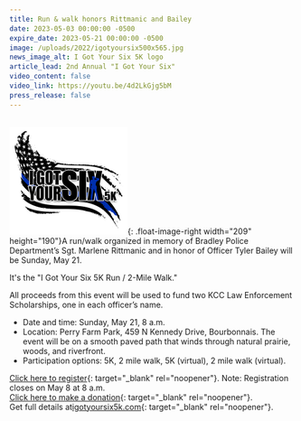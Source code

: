 ```yaml
---
title: Run & walk honors Rittmanic and Bailey
date: 2023-05-03 00:00:00 -0500
expire_date: 2023-05-21 00:00:00 -0500
image: /uploads/2022/igotyoursix500x565.jpg
news_image_alt: I Got Your Six 5K logo
article_lead: 2nd Annual "I Got Your Six"
video_content: false
video_link: https://youtu.be/4d2LkGjg5bM
press_release: false
---
```

<br>​![](/uploads/2022/igotyoursix209x190.png){: .float-image-right width="209" height="190"}A run/walk organized in memory of Bradley Police Department’s Sgt. Marlene Rittmanic and in honor of Officer Tyler Bailey will be Sunday, May 21.

It's the "I Got Your Six 5K Run / 2-Mile Walk."

All proceeds from this event will be used to fund two KCC Law Enforcement Scholarships, one in each officer’s name.&nbsp;

* Date and time: Sunday, May 21, 8 a.m.
* Location: Perry Farm Park, 459 N Kennedy Drive, Bourbonnais. The event will be on a smooth paved path that winds through natural prairie, woods, and riverfront. &nbsp;
* Participation options: 5K, 2 mile walk, 5K (virtual), 2 mile walk (virtual).&nbsp;

[Click here to register](https://runsignup.com/Race/IL/Bourbonnais/IGotYourSix){: target="_blank" rel="noopener"}. Note: Registration closes on May 8 at 8 a.m.<br>[Click here to make a donation](https://runsignup.com/Race/Donate/IL/Bourbonnais/IGotYourSix){: target="_blank" rel="noopener"}.<br>Get full details at[igotyoursix5k.com](https://www.igotyoursix5k.com/){: target="_blank" rel="noopener"}.